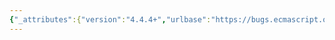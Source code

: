 ```yaml
---
{"_attributes":{"version":"4.4.4+","urlbase":"https://bugs.ecmascript.org/","maintainer":"dherman@mozilla.com"},"bug":{"bug_id":2874,"creation_ts":"2014-05-19 04:23:00 -0700","short_desc":"20.2.2.28 Math.round: Incorrect information in NOTE 2","delta_ts":"2014-06-16 16:26:18 -0700","product":"Draft for 6th Edition","component":"technical issue","version":"Rev 24: April 27, 2014 Draft","rep_platform":"All","op_sys":"All","bug_status":"RESOLVED","resolution":"FIXED","priority":"Normal","bug_severity":"normal","everconfirmed":true,"reporter":{"uid":"andrebargull","name":"André Bargull"},"assigned_to":{"uid":"allen","name":"Allen Wirfs-Brock"},"long_desc":[{"commentid":8548,"comment_count":0,"who":{"uid":"andrebargull","name":"André Bargull"},"bug_when":"2014-05-19 04:23:53 -0700","thetext":"20.2.2.28 Math.round ( x ), NOTE 2:\n\n> NOTE 2  The value of Math.round(x) is the same as the value of  \n> Math.floor(x+0.5), except when x is -0 or is less than 0 but\n> greater than or equal to -0.5; for these cases Math.round(x) \n> returns -0, but Math.floor(x+0.5) returns +0.\n\nThe note suggests `Math.round(x)` can be implemented as `Math.floor(x + 0.5)` if x > 0 (and x being an ECMAScript number value - not a mathematical real number as defined in \"5.2 Algorithm Conventions\"). This violates bullet point 6:\n\n> If x is greater than 0 but less than 0.5, the result is +0.\n\nVarious implementations follow the note rather than the exact specification (IE11, Nashorn, JSC, SpiderMonkey), so the note should probably be altered to say that `Math.round(x)` is not the same as `Math.floor(x + 0.5)` if x ∈ [-0.5, 0.5).\n\nRelated: https://bugzilla.mozilla.org/show_bug.cgi?id=1000606\n\n\ntest case:\n---\n0 === Math.round(0.499999999999999944488848768742172978818416595458984375)\n---"},{"commentid":8550,"comment_count":1,"who":{"uid":"allen","name":"Allen Wirfs-Brock"},"bug_when":"2014-05-19 09:04:36 -0700","thetext":"fixed in rev25 editor's draft"},{"commentid":9026,"comment_count":2,"who":{"uid":"allen","name":"Allen Wirfs-Brock"},"bug_when":"2014-06-16 16:26:18 -0700","thetext":"fixed in rev25 editor's draft"}]}}
---
```

